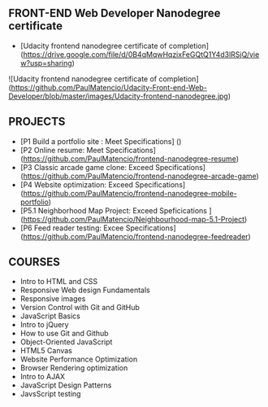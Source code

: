 
## FRONT-END Web Developer Nanodegree certificate

* [Udacity frontend nanodegree certificate of completion] (https://drive.google.com/file/d/0B4qMqwHqzixFeGQtQ1Y4d3lRSjQ/view?usp=sharing)

![Udacity frontend nanodegree certificate of completion] (https://github.com/PaulMatencio/Udacity-Front-end-Web-Developer/blob/master/images/Udacity-frontend-nanodegree.jpg)


## PROJECTS

* [P1 Build a portfolio site : Meet Specifications] ()
* [P2 Online resume: Meet Specifications] (https://github.com/PaulMatencio/frontend-nanodegree-resume)
* [P3 Classic arcade game clone: Exceed Specifications] (https://github.com/PaulMatencio/frontend-nanodegree-arcade-game)
* [P4 Website optimization: Exceed Specifications] (https://github.com/PaulMatencio/frontend-nanodegree-mobile-portfolio)
* [P5.1 Neighborhood Map Project: Exceed Speficications ] (https://github.com/PaulMatencio/Neighbourhood-map-5.1-Project)
* [P6 Feed reader testing: Excee Specifications] (https://github.com/PaulMatencio/frontend-nanodegree-feedreader)

## COURSES


* Intro to HTML and CSS
* Responsive Web design Fundamentals
* Responsive images
* Version Control with Git and GitHub
* JavaScript Basics
* Intro to jQuery
* How to use Git and Github
* Object-Oriented JavaScript
* HTML5 Canvas
* Website Performance Optimization
* Browser Rendering optimization
* Intro to AJAX
* JavaScript Design Patterns
* JavsScript testing

